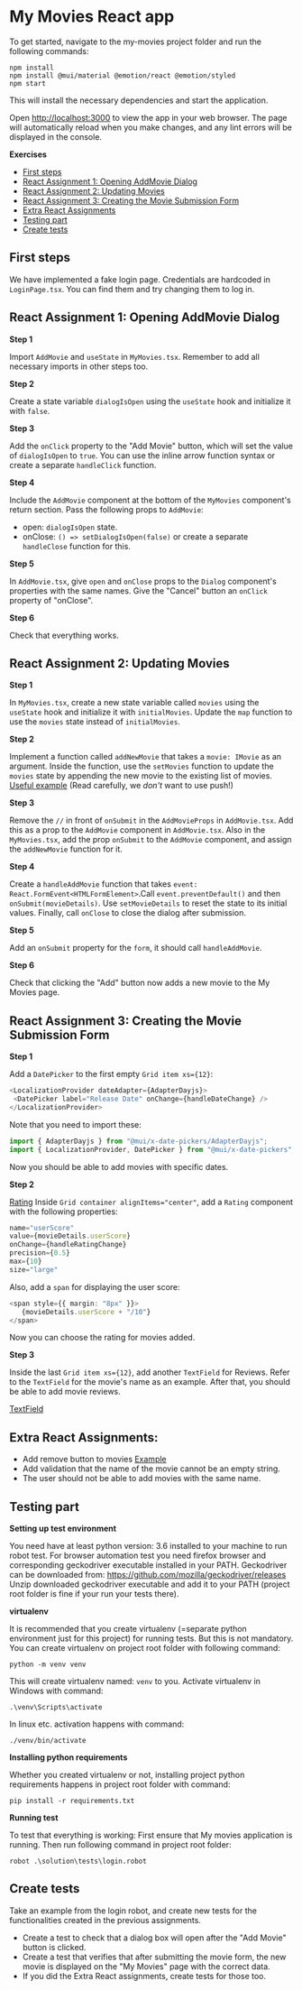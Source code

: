 # My Movies React app

   To get started, navigate to the my-movies project folder and run the following commands:

   ```shell
   npm install
   npm install @mui/material @emotion/react @emotion/styled
   npm start
   ```

   This will install the necessary dependencies and start the application.

   Open [http://localhost:3000](http://localhost:3000) to view the app in your web browser. The page will automatically reload when you make changes, and any lint errors will be displayed in the console.


**Exercises**
- [First steps](#first-steps)
- [React Assignment 1: Opening AddMovie Dialog](#react-assignment-1-opening-addmovie-dialog)
- [React Assignment 2: Updating Movies](#react-assignment-2-updating-movies)
- [React Assignment 3: Creating the Movie Submission Form](#react-assignment-3-creating-the-movie-submission-form)
- [Extra React Assignments](#extra-react-assignments)
- [Testing part](#testing-part)
- [Create tests](#create-tests)

## First steps
We have implemented a fake login page. Credentials are hardcoded in `LoginPage.tsx`. You can find them and try changing them to log in.


## React Assignment 1: Opening AddMovie Dialog

**Step 1**

Import `AddMovie` and `useState` in `MyMovies.tsx`. Remember to add all necessary imports in other steps too.

**Step 2**

Create a state variable `dialogIsOpen` using the `useState` hook and initialize it with `false`.

**Step 3**

Add the `onClick` property to the "Add Movie" button, which will set the value of `dialogIsOpen` to `true`. You can use the inline arrow function syntax or create a separate `handleClick` function.

**Step 4**

Include the `AddMovie` component at the bottom of the `MyMovies` component's return section. Pass the following props to `AddMovie`:
 - open: `dialogIsOpen` state.
 - onClose: `() => setDialogIsOpen(false)` or create a separate `handleClose` function for this.

**Step 5**

In `AddMovie.tsx`, give `open` and `onClose` props to the `Dialog` component's properties with the same names. Give the "Cancel" button an `onClick` property of "onClose".

**Step 6**

Check that everything works.

## React Assignment 2: Updating Movies

**Step 1**

In `MyMovies.tsx`, create a new state variable called `movies` using the `useState` hook and initialize it with `initialMovies`. Update the `map` function to use the `movies` state instead of `initialMovies`.

**Step 2**

Implement a function called `addNewMovie` that takes a `movie: IMovie` as an argument. Inside the function, use the `setMovies` function to update the `movies` state by appending the new movie to the existing list of movies. [Useful example](https://react.dev/learn/updating-arrays-in-state#adding-to-an-array) (Read carefully, we *don't* want to use push!)

**Step 3**

Remove the `//` in front of `onSubmit` in the `AddMovieProps` in `AddMovie.tsx`. Add this as a prop to the `AddMovie` component in `AddMovie.tsx`. Also in the `MyMovies.tsx`, add the prop `onSubmit` to the `AddMovie` component, and assign the `addNewMovie` function for it. 

**Step 4**

Create a `handleAddMovie` function that takes `event: React.FormEvent<HTMLFormElement>`.Call `event.preventDefault()` and then `onSubmit(movieDetails)`. Use `setMovieDetails` to reset the state to its initial values. Finally, call `onClose` to close the dialog after submission.

**Step 5**

Add an `onSubmit` property for the `form`, it should call `handleAddMovie`.

**Step 6**

Check that clicking the "Add" button now adds a new movie to the My Movies page.

## React Assignment 3: Creating the Movie Submission Form

**Step 1**

Add a `DatePicker` to the first empty `Grid item xs={12}`:
```typescript
<LocalizationProvider dateAdapter={AdapterDayjs}>
 <DatePicker label="Release Date" onChange={handleDateChange} />
</LocalizationProvider>
```
Note that you need to import these: 
```typescript
import { AdapterDayjs } from "@mui/x-date-pickers/AdapterDayjs";
import { LocalizationProvider, DatePicker } from "@mui/x-date-pickers";
```
Now you should be able to add movies with specific dates.

**Step 2**

[Rating](https://mui.com/material-ui/react-rating/)
Inside `Grid container alignItems="center"`, add a `Rating` component with the following properties:

```typescript
name="userScore"
value={movieDetails.userScore}
onChange={handleRatingChange}
precision={0.5}
max={10}
size="large"
```

Also, add a `span` for displaying the user score:

```typescript
<span style={{ margin: "8px" }}>
   {movieDetails.userScore + "/10"}
</span>
```
Now you can choose the rating for movies added.

**Step 3**

Inside the last `Grid item xs={12}`, add another `TextField` for Reviews. Refer to the `TextField` for the movie's name as an example. After that, you should be able to add movie reviews.

[TextField](https://mui.com/material-ui/react-text-field/)

## Extra React Assignments:
- Add remove button to movies [Example](https://react.dev/learn/updating-arrays-in-state#removing-from-an-array)
- Add validation that the name of the movie cannot be an empty string.
- The user should not be able to add movies with the same name.


## Testing part
**Setting up test environment**

   You need have at least python version: 3.6 installed to your machine to run robot test. For browser automation test 
   you need firefox browser and corresponding geckodriver executable installed in your PATH. Geckodriver can be
   downloaded from: https://github.com/mozilla/geckodriver/releases Unzip downloaded geckodriver executable and add it to your PATH 
   (project root folder is fine if your run your tests there). 
   
**virtualenv**

It is recommended that you create virtualenv (=separate python environment just for this project) for running tests. 
But this is not mandatory. You can create virtualenv on project root folder with following command:

  ```shell
  python -m venv venv
  ```

This will create virtualenv named: `venv` to you. Activate virtualenv in Windows with command:

   ```shell
   .\venv\Scripts\activate
   ```

In linux etc. activation happens with command:
   ```shell
   ./venv/bin/activate
   ```

**Installing python requirements**

Whether you created virtualenv or not, installing project python requirements happens in project root folder with command:
   ```shell
   pip install -r requirements.txt
   ```

**Running test**

To test that everything is working: First ensure that My movies application is running. Then run following command in
project root folder:
   ```shell
   robot .\solution\tests\login.robot
   ```

## Create tests
Take an example from the login robot, and create new tests for the functionalities created in the previous assignments.

- Create a test to check that a dialog box will open after the "Add Movie" button is clicked.
- Create a test that verifies that after submitting the movie form, the new movie is displayed on the "My Movies" page with the correct data.
- If you did the Extra React assignments, create tests for those too.
